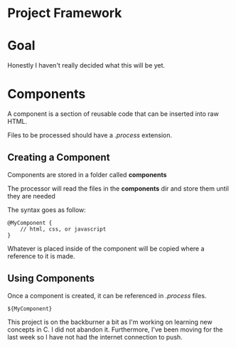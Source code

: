 
# Project Framework

# Goal

Honestly I haven't really decided what this will be yet.

# Components

A component is a section of reusable code that can be inserted into raw HTML.

Files to be processed should have a *.process* extension.

## Creating a Component

Components are stored in a folder called **components**

The processor will read the files in the **components** dir and store them until they are needed

The syntax goes as follow:

```
@MyComponent {
    // html, css, or javascript
}
```

Whatever is placed inside of the component will be copied where a reference to it is made.

## Using Components

Once a component is created, it can be referenced in *.process* files.

```
${MyComponent}
```


This project is on the backburner a bit as I'm working on learning new concepts in C. I did not abandon it.
Furthermore, I've been moving for the last week so I have not had the internet connection to push.
